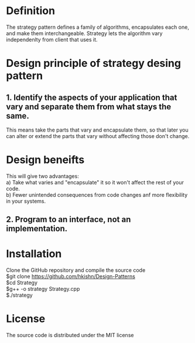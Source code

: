 # Definition
The strategy pattern defines a family of algorithms, encapsulates each one, and make them interchangeable.
Strategy lets the algorithm vary independenlty from client that uses it.

# Design principle of strategy desing pattern
## 1. Identify the aspects of your application that vary and separate them from what stays the same.
This means take the parts that vary and encapsulate them, so that later you can alter or extend the parts that vary without affecting those don't change.

# Design beneifts
This will give two advantages:<br/>
a) Take what varies and "encapsulate" it so it won't affect the rest of your code.<br/>
b) Fewer unintended consequences from code changes anf more flexibility in your systems.<br/>

## 2. Program to an interface, not an implementation.

# Installation
Clone the GitHub repository and compile the source code<br/>
$git clone https://github.com/hkishn/Design-Patterns<br/>
$cd Strategy<br/>
$g++ -o strategy Strategy.cpp<br/>
$./strategy<br/>

# License
The source code is distributed under the MIT license
